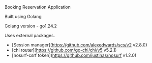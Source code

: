 Booking Reservation Application 

Built using Golang

Golang version - go1.24.2


Uses external packages.

-   [Session manager](https://github.com/alexedwards/scs/v2 v2.8.0)
-	[chi router](https://github.com/go-chi/chi/v5 v5.2.1)
-	[nosurf-csrf token](https://github.com/justinas/nosurf v1.2.0)
